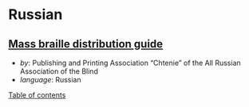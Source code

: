 # Russian

## [Mass braille distribution guide](Руководство%20по%20выпуску%20брайлевских%20изданий%20массового%20распространения.pdf)

- _by_: Publishing and Printing Association “Chtenie” of the All Russian Association of the Blind
- _language_: Russian

[Table of contents](toc.md)
